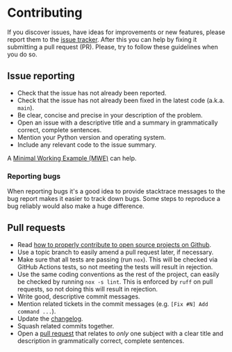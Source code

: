 # Contributing

If you discover issues, have ideas for improvements or new features, please report them to the [issue tracker](https://github.com/python-constraint/python-constraint/issues).
After this you can help by fixing it submitting a pull request (PR).
Please, try to follow these guidelines when you do so.

## Issue reporting

* Check that the issue has not already been reported.
* Check that the issue has not already been fixed in the latest code (a.k.a. `main`).
* Be clear, concise and precise in your description of the problem.
* Open an issue with a descriptive title and a summary in grammatically correct, complete sentences.
* Mention your Python version and operating system.
* Include any relevant code to the issue summary.

A [Minimal Working Example (MWE)](https://en.wikipedia.org/wiki/Minimal_Working_Example) can help.

### Reporting bugs

When reporting bugs it's a good idea to provide stacktrace messages to
the bug report makes it easier to track down bugs. Some steps to reproduce a bug
reliably would also make a huge difference.

## Pull requests

* Read [how to properly contribute to open source projects on Github](http://gun.io/blog/how-to-github-fork-branch-and-pull-request).
* Use a topic branch to easily amend a pull request later, if necessary.
* Make sure that all tests are passing (run `nox`). This will be checked via GitHub Actions tests, so not meeting the tests will result in rejection. 
* Use the same coding conventions as the rest of the project, can easily be checked by running `nox -s lint`. This is enforced by `ruff` on pull requests, so not doing this will result in rejection. 
* Write good, descriptive commit messages.
* Mention related tickets in the commit messages (e.g. `[Fix #N] Add command ...`).
* Update the [changelog](https://github.com/python-constraint/python-constraint/blob/main/CHANGELOG.md).
* Squash related commits together.
* Open a [pull request](https://help.github.com/articles/using-pull-requests) that relates to *only* one subject with a clear title and description in grammatically correct, complete sentences.
